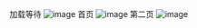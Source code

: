 加载等待
![image](https://github.com/helloworld3q3q/react-native-redux-demo/blob/master/img/Screenshot_2017-06-21-22-57-49.jpeg=100)
首页
![image](https://github.com/helloworld3q3q/react-native-redux-demo/blob/master/img/Screenshot_2017-06-21-22-56-33.jpeg)
第二页
![image](https://github.com/helloworld3q3q/react-native-redux-demo/blob/master/img/Screenshot_2017-06-21-22-58-11.jpeg)
